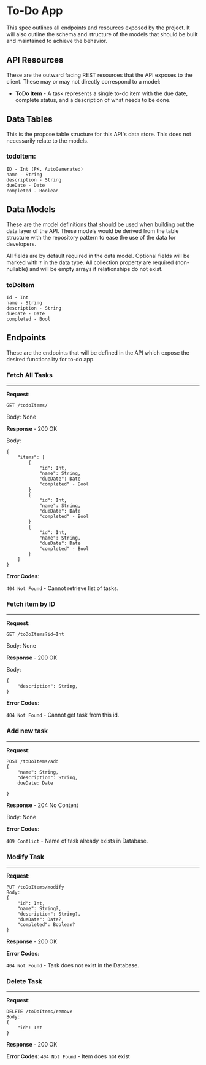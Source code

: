 # To-Do App
This spec outlines all endpoints and resources exposed by the project. It will also outline the schema and structure of the models that should be built and maintained to achieve the behavior.

## API Resources
These are the outward facing REST resources that the API exposes to the client. These may or may not directly correspond to a model:

* **ToDo Item** - A task represents a single to-do item with the due date, complete status, and a description of what needs to be done.


## Data Tables
This is the propose table structure for this API's data store. This does not necessarily relate to the models.

### todoItem:
```
ID - Int (PK, AutoGenerated)
name - String
description - String
dueDate - Date
completed - Boolean
```

## Data Models
These are the model definitions that should be used when building out the data layer of the API. These models would be derived from the table structure with the repository pattern to ease the use of the data for developers.

All fields are by default required in the data model. Optional fields will be marked with `?` in the data type. All collection property are required (non-nullable) and will be empty arrays if relationships do not exist.

### toDoItem
```
Id - Int
name - String
description - String
dueDate - Date
completed - Bool
```

## Endpoints
These are the endpoints that will be defined in the API which expose the desired functionality for to-do app.

### Fetch All Tasks
---

**Request**:
```
GET /todoItems/
```

Body: None

**Response** - 200 OK

Body:
```
{
    "items": [
        {
            "id": Int,
            "name": String,
            "dueDate": Date
            "completed" - Bool
        }
        {
            "id": Int,
            "name": String,
            "dueDate": Date
            "completed" - Bool
        }
        {
            "id": Int,
            "name": String,
            "dueDate": Date
            "completed" - Bool
        }
    ]
}
```

**Error Codes**:

`404 Not Found` - Cannot retrieve list of tasks.

### Fetch item by ID
---

**Request**:
```
GET /toDoItems?id=Int
```

Body: None

**Response** - 200 OK

Body:
```
{
    "description": String,
}
```

**Error Codes**: 

`404 Not Found` - Cannot get task from this id.


### Add new task
---

**Request**:
```
POST /toDoItems/add
{
    "name": String,
    "description": String,
    dueDate: Date

}
```

**Response** - 204 No Content

Body: None

**Error Codes**:

`409 Conflict` - Name of task already exists in Database.

### Modify Task 
---

**Request**:
```
PUT /toDoItems/modify
Body:
{
    "id": Int,
    "name": String?,
    "description": String?,
    "dueDate": Date?,
    "completed": Boolean?
}
```

**Response** - 200 OK

**Error Codes**:

`404 Not Found` - Task does not exist in the Database.

### Delete Task
---

**Request**:
```
DELETE /toDoItems/remove
Body:
{
    "id": Int
}
```

**Response** - 200 OK

**Error Codes**:
`404 Not Found` - Item does not exist

